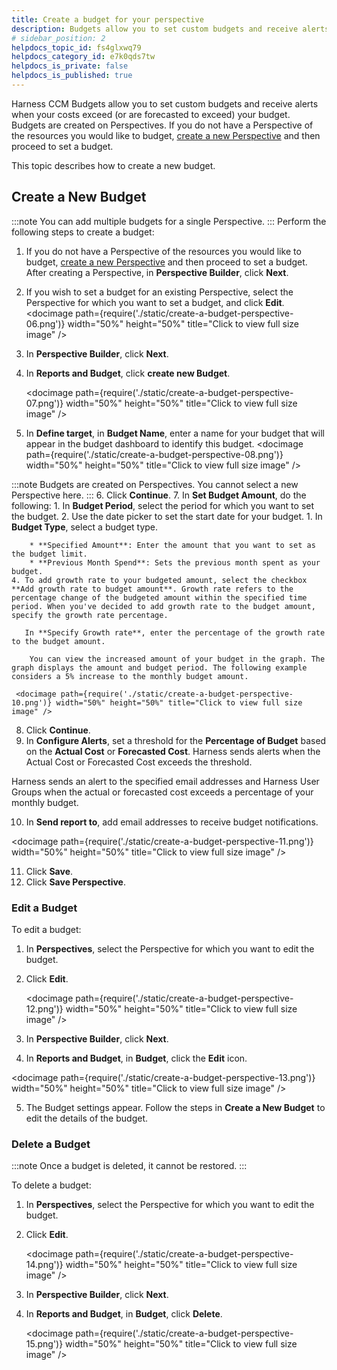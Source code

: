 ```yaml
---
title: Create a budget for your perspective
description: Budgets allow you to set custom budgets and receive alerts when your costs exceed (or are forecasted to exceed) your budget.
# sidebar_position: 2
helpdocs_topic_id: fs4glxwq79
helpdocs_category_id: e7k0qds7tw
helpdocs_is_private: false
helpdocs_is_published: true
---
```


Harness CCM Budgets allow you to set custom budgets and receive alerts when your costs exceed (or are forecasted to exceed) your budget. Budgets are created on Perspectives. If you do not have a Perspective of the resources you would like to budget, [create a new Perspective](1-create-cost-perspectives.md) and then proceed to set a budget.

This topic describes how to create a new budget.

## Create a New Budget

:::note
You can add multiple budgets for a single Perspective.
:::
Perform the following steps to create a budget:
1. If you do not have a Perspective of the resources you would like to budget, [create a new Perspective](1-create-cost-perspectives.md) and then proceed to set a budget.
   After creating a Perspective, in **Perspective Builder**, click **Next**.
2. If you wish to set a budget for an existing Perspective, select the Perspective for which you want to set a budget, and click **Edit**.
     <docimage path={require('./static/create-a-budget-perspective-06.png')} width="50%" height="50%" title="Click to view full size image" />

3. In **Perspective Builder**, click **Next**.
4. In **Reports and Budget**, click **create new Budget**.
         
     <docimage path={require('./static/create-a-budget-perspective-07.png')} width="50%" height="50%" title="Click to view full size image" />

5. In **Define target**, in **Budget Name**, enter a name for your budget that will appear in the budget dashboard to identify this budget.
      <docimage path={require('./static/create-a-budget-perspective-08.png')} width="50%" height="50%" title="Click to view full size image" />


:::note
   Budgets are created on Perspectives. You cannot select a new Perspective here.
:::
6. Click **Continue**.
7. In **Set Budget Amount**, do the following:
	1. In **Budget Period**, select the period for which you want to set the budget.
	2. Use the date picker to set the start date for your budget.
   	1. In **Budget Type**, select a budget type.  
	
		* **Specified Amount**: Enter the amount that you want to set as the budget limit.
		* **Previous Month Spend**: Sets the previous month spent as your budget.
	4. To add growth rate to your budgeted amount, select the checkbox **Add growth rate to budget amount**. Growth rate refers to the percentage change of the budgeted amount within the specified time period. When you've decided to add growth rate to the budget amount, specify the growth rate percentage.
     
       In **Specify Growth rate**, enter the percentage of the growth rate to the budget amount.  
		  
		You can view the increased amount of your budget in the graph. The graph displays the amount and budget period. The following example considers a 5% increase to the monthly budget amount.

     <docimage path={require('./static/create-a-budget-perspective-10.png')} width="50%" height="50%" title="Click to view full size image" />

		
8. Click **Continue**.
9. In **Configure Alerts**, set a threshold for the **Percentage of Budget** based on the **Actual Cost** or **Forecasted Cost**. Harness sends alerts when the Actual Cost or Forecasted Cost exceeds the threshold.

  Harness sends an alert to the specified email addresses and Harness User Groups when the actual or forecasted cost exceeds a percentage of your monthly budget.

10. In **Send report to**, add email addresses to receive budget notifications.
    
   <docimage path={require('./static/create-a-budget-perspective-11.png')} width="50%" height="50%" title="Click to view full size image" />


11. Click **Save**.
12. Click **Save Perspective**.

### Edit a Budget

To edit a budget:

1. In **Perspectives**, select the Perspective for which you want to edit the budget.
2. Click **Edit**.
   
   <docimage path={require('./static/create-a-budget-perspective-12.png')} width="50%" height="50%" title="Click to view full size image" />

3. In **Perspective Builder**, click **Next**.
4. In **Reports and Budget**, in **Budget**, click the **Edit** icon.
   
  <docimage path={require('./static/create-a-budget-perspective-13.png')} width="50%" height="50%" title="Click to view full size image" />

5. The Budget settings appear. Follow the steps in **Create a New Budget** to edit the details of the budget.

### Delete a Budget


:::note
Once a budget is deleted, it cannot be restored.
:::

To delete a budget:

1. In **Perspectives**, select the Perspective for which you want to edit the budget.
2. Click **Edit**.
   
     <docimage path={require('./static/create-a-budget-perspective-14.png')} width="50%" height="50%" title="Click to view full size image" />

3. In **Perspective Builder**, click **Next**.
4. In **Reports and Budget**, in **Budget**, click **Delete**.
   
     <docimage path={require('./static/create-a-budget-perspective-15.png')} width="50%" height="50%" title="Click to view full size image" />




